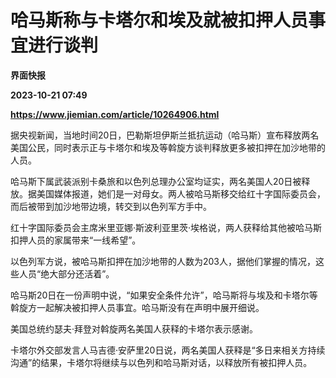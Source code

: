 # 哈马斯称与卡塔尔和埃及就被扣押人员事宜进行谈判
**界面快报**

**2023-10-21 07:49**

**https://www.jiemian.com/article/10264906.html**

据央视新闻，当地时间20日，巴勒斯坦伊斯兰抵抗运动（哈马斯）宣布释放两名美国公民，同时表示正与卡塔尔和埃及等斡旋方谈判释放更多被扣押在加沙地带的人员。

哈马斯下属武装派别卡桑旅和以色列总理办公室均证实，两名美国人20日被释放。据美国媒体报道，她们是一对母女。两人被哈马斯移交给红十字国际委员会，而后被带到加沙地带边境，转交到以色列军方手中。

红十字国际委员会主席米里亚娜·斯波利亚里茨·埃格说，两人获释给其他被哈马斯扣押人员的家属带来“一线希望”。

以色列军方说，被哈马斯扣押在加沙地带的人数为203人，据他们掌握的情况，这些人员“绝大部分还活着”。

哈马斯20日在一份声明中说，“如果安全条件允许”，哈马斯将与埃及和卡塔尔等斡旋方一起解决被扣押人员事宜。哈马斯没有在声明中展开细说。

美国总统约瑟夫·拜登对斡旋两名美国人获释的卡塔尔表示感谢。

卡塔尔外交部发言人马吉德·安萨里20日说，两名美国人获释是“多日来相关方持续沟通”的结果，卡塔尔将继续与以色列和哈马斯对话，以释放所有被扣押人员。
